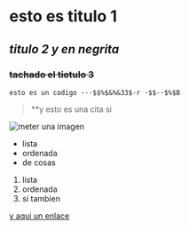 # **esto es titulo 1**
## *titulo 2 y en negrita*
### ~~tachado el tiotulo 3~~


`esto es un codigo ···$$%$&%&33$·r ·$$··$%$B`

> **y esto es una cita si

![meter una imagen](1614274781458.jpg)


* lista
* ordenada
* de cosas


1. lista
2. ordenada
3. si tambien

[y aqui un enlace](www.google.com)

